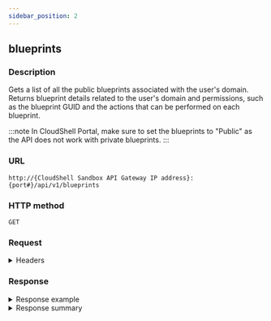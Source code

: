 ```yaml
---
sidebar_position: 2
---
```


## blueprints

### Description

Gets a list of all the public blueprints associated with the user's domain. Returns blueprint details related to the user's domain and permissions, such as the blueprint GUID and the actions that can be performed on each blueprint.

:::note
In CloudShell Portal, make sure to set the blueprints to "Public" as the API does not work with private blueprints.
:::

### URL

`http://{CloudShell Sandbox API Gateway IP address}:{port#}/api/v1/blueprints`

### HTTP method

`GET`

### Request

<details>
<summary>Headers</summary>

Example header format for the `blueprints` method:

`Authorization: Basic <authorization token returned from the login method>`

`Content-Type: application/json`

</details>

### Response

<details>
<summary>Response example</summary>

The `blueprints` method returns a list of all the blueprints associated with the user's domain and permissions and the actions that can be performed on the individual blueprints:

```javascript
   {
      "name":"WebApi",
      "id":"c6abccb6-71eb-423b-b754-477c11d6bc2a",
      "description":null,
      "availability":"Not Available",
      "categories":[
         
      ],
      "estimated_setup_duration":"PT25M""_links":{
         "self":{
            "href":"/blueprints/c6abccb6-71eb-423b-b754-477c11d6bc2a",
            "method":"GET",
            "name":"get a blueprint's details",
            "templated":true
         },
         "all":{
            "href":"/blueprints",
            "method":"GET",
            "name":"get available blueprints according to the user domain"
         },
         "create_sandbox":{
            "href":"/blueprints/c6abccb6-71eb-423b-b754-477c11d6bc2a/start",
            "method":"POST",
            "name":"create a sandbox from the blueprint",
            "templated":true
         }
      }
   }

```
</details>

<details>
<summary>Response summary</summary>

The response output properties of the `blueprints` method are described in the following table.

| Property | Sub Property | Description/Comments |
| --- | --- | --- |
| `name` |   | The name of the blueprint. `(string)` |
| `id` |   | The ID of the blueprint. `(string)` |
| `description` |   | A short description about the blueprint. `(string)` |
| `availability` |   | The availability of the blueprint. <br/> Possible values: Available Now, Not Available. `(string)` |
| `categories` |   | The categories assigned to the blueprint. `(string)` |
| `estimated_setup_duration` |   | The estimated setup duration of the sandbox. The estimated duration's value is specified in ISO 8601 format. |
| `_links` |   | The actions that can be performed on the blueprints in the user's domain: |
|   | `self` | Provides a link to get the blueprint's details via a `GET` request. |
|   | `all` | Provides a link to get all available blueprints according to the user's domain via a `GET` request. |
|   | `create_sandbox` | Provides a link to create a sandbox from the blueprint via a `POST` request. |

</details>
